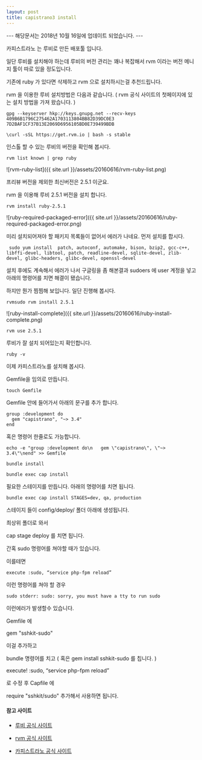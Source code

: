 ```yaml
---
layout: post
title: capistrano3 install
---
```


--- 해당문서는 2018년 10월 16일에 업데이트 되었습니다. --- 


카피스트라노 는 루비로 만든 배포툴 입니다. 

일단 루비를 설치해야 하는데 루비의 버전 관리는 꽤나 복잡해서 rvm 이라는 버전 메니지 툴이 따로 있을 정도입니다.

기존에 ruby 가 있다면 삭제하고 rvm 으로 설치하시는걸 추천드립니다. 

rvm 을 이용한 루비 설치방법은 다음과 같습니다. ( rvm 공식 사이트의 첫페이지에 있는 설치 방법을 가져 왔습니다. )

```
gpg --keyserver hkp://keys.gnupg.net --recv-keys 409B6B1796C275462A1703113804BB82D39DC0E3 7D2BAF1CF37B13E2069D6956105BD0E739499BDB
``` 

```
\curl -sSL https://get.rvm.io | bash -s stable
``` 

인스톨 할 수 있는 루비의 버전을 확인해 봅시다.

```
rvm list known | grep ruby
```

![rvm-ruby-list]({{ site.url }}/assets/20160616/rvm-ruby-list.png)
 

프리뷰 버전을 제외한 최신버전은 2.5.1 이군요.

rvm 을 이용해 루비 2.5.1 버전을 설치 합니다.

```
rvm install ruby-2.5.1
``` 

![ruby-required-packaged-error]({{ site.url }}/assets/20160616/ruby-required-packaged-error.png)

미리 설치되어져야 할 패키지 목록들이 없어서 에러가 나네요. 먼저 설치를 합시다.

```
 sudo yum install  patch, autoconf, automake, bison, bzip2, gcc-c++, libffi-devel, libtool, patch, readline-devel, sqlite-devel, zlib-devel, glibc-headers, glibc-devel, openssl-devel
```

설치 후에도 계속해서 에러가 나서 구글링을 좀 해본결과 sudoers 에 user 계정을 넣고 아래의 명령어를 치면 해결이 됐습니다.

하지만 뭔가 찜찜해 보입니다. 일단 진행해 봅시다.

```
rvmsudo rvm install 2.5.1
```

![ruby-install-complete]({{ site.url }}/assets/20160616/ruby-install-complete.png)

```
rvm use 2.5.1
```

루비가 잘 설치 되어있는지 확인합니다.

```
ruby -v 
```

이제 카피스트라노를 설치해 봅시다.

Gemfile을 임의로 만듭니다.

```
touch Gemfile
```

Gemfile 안에 들어가서 아래의 문구를 추가 합니다.

```
group :development do
  gem "capistrano", "~> 3.4"
end
```

혹은 명령어 한줄로도 가능합니다.

```
echo -e "group :development do\n   gem \"capistrano\", \"~> 3.4\"\nend" >> Gemfile
```

```
bundle install
```

```
bundle exec cap install
```

필요한 스테이지를 만듭니다. 아래의 명령어를 치면 됩니다.

```
bundle exec cap install STAGES=dev, qa, production
```


스테이지 들이 config/deploy/ 폴더 아래에 생성됩니다.

최상위 폴더로 와서

cap stage deploy 를 치면 됩니다.

간혹 sudo 명령어를 쳐야할 때가 있습니다.

이를테면 

```
execute :sudo, “service php-fpm reload”
```

이런 명령어를 쳐야 할 경우

```
sudo stderr: sudo: sorry, you must have a tty to run sudo
```

이런에러가 발생할수 있습니다.

Gemfile 에

gem "sshkit-sudo"

이걸 추가하고

bundle 명령어를 치고 ( 혹은 gem install sshkit-sudo 를 칩니다. )

execute! :sudo, “service php-fpm reload”

로 수정 후 Capfile 에

require "sshkit/sudo" 추가해서 사용하면 됩니다.


#### 참고 사이트

- [루비 공식 사이트](https://www.ruby-lang.org/ko/)

- [rvm 공식 사이트](https://rvm.io/)

- [카피스트라노 공식 사이트](https://capistranorb.com/documentation/getting-started/installation/)
